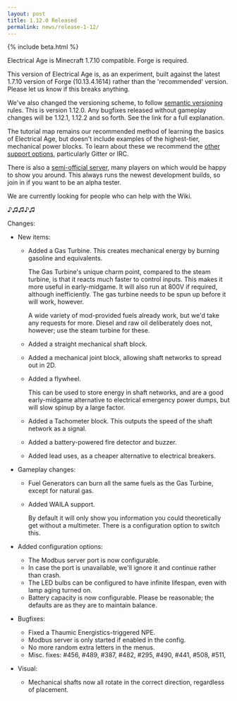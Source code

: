```yaml
---
layout: post
title: 1.12.0 Released
permalink: news/release-1-12/
---
```


{% include beta.html %}

Electrical Age is Minecraft 1.7.10 compatible. Forge is required.

This version of Electrical Age is, as an experiment, built against the latest 1.7.10 version of Forge (10.13.4.1614) rather than the 'recommended' version. Please let us know if this breaks anything.

We've also changed the versioning scheme, to follow [semantic versioning](http://semver.org/) rules. This is version 1.12.0. Any bugfixes released without gameplay changes will be 1.12.1, 1.12.2 and so forth. See the link for a full explanation.

The tutorial map remains our recommended method of learning the basics of Electrical Age, but doesn't include examples of the highest-tier, mechanical power blocks. To learn about these we recommend the [other support options](https://electrical-age.net/contact/), particularly Gitter or IRC.

There is also a [semi-official server](https://madoka.brage.info), many players on which would be happy to show you around. This always runs the newest development builds, so join in if you want to be an alpha tester.

We are currently looking for people who can help with the Wiki.

♪♫♫♪♫

Changes:

- New items:
   - Added a Gas Turbine. This creates mechanical energy by burning gasoline and equivalents.

     The Gas Turbine's unique charm point, compared to the steam turbine, is that it reacts much faster to control inputs. This makes it more useful in early-midgame. It will also run at 800V if required, although inefficiently. The gas turbine needs to be spun up before it will work, however.

     A wide variety of mod-provided fuels already work, but we'd take any requests for more. Diesel and raw oil deliberately does not, however; use the steam turbine for these.
   - Added a straight mechanical shaft block.
   - Added a mechanical joint block, allowing shaft networks to spread out in 2D.
   - Added a flywheel.

     This can be used to store energy in shaft networks, and are a good early-midgame alternative to electrical emergency power dumps, but will slow spinup by a large factor.
   - Added a Tachometer block. This outputs the speed of the shaft network as a signal.
   - Added a battery-powered fire detector and buzzer.
   - Added lead uses, as a cheaper alternative to electrical breakers.

- Gameplay changes:
   - Fuel Generators can burn all the same fuels as the Gas Turbine, except for natural gas.
   - Added WAILA support.

     By default it will only show you information you could theoretically get without a multimeter.
     There is a configuration option to switch this.

- Added configuration options:
   - The Modbus server port is now configurable.
   - In case the port is unavailable, we'll ignore it and continue rather than crash.
   - The LED bulbs can be configured to have infinite lifespan, even with lamp aging turned on.
   - Battery capacity is now configurable. Please be reasonable; the defaults are as they are to maintain balance.

- Bugfixes:
  - Fixed a Thaumic Energistics-triggered NPE.
  - Modbus server is only started if enabled in the config.
  - No more random extra letters in the menus.
  - Misc. fixes: #456, #489, #387, #482, #295, #490, #441, #508, #511, 

- Visual:
  - Mechanical shafts now all rotate in the correct direction, regardless of placement.
